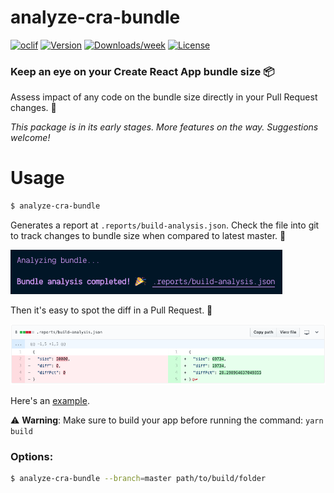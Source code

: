 analyze-cra-bundle
==================

[![oclif](https://img.shields.io/badge/cli-oclif-brightgreen.svg)](https://oclif.io)
[![Version](https://img.shields.io/npm/v/analyze-cra-bundle.svg)](https://npmjs.org/package/analyze-cra-bundle)
[![Downloads/week](https://img.shields.io/npm/dw/analyze-cra-bundle.svg)](https://npmjs.org/package/analyze-cra-bundle)
[![License](https://img.shields.io/npm/l/analyze-cra-bundle.svg)](https://github.com/petecorreia/analyze-cra-bundle/blob/master/package.json)


### Keep an eye on your Create React App bundle size 📦

Assess impact of any code on the bundle size directly in your Pull Request changes. 🔎

*This package is in its early stages. More features on the way. Suggestions welcome!*

# Usage

```bash
$ analyze-cra-bundle
```

Generates a report at `.reports/build-analysis.json`. Check the file into git to track changes to bundle size when compared to latest master. 🎉

<img width="435" src="media/screenshot-output.png" alt="Output screenshot">

Then it's easy to spot the diff in a Pull Request. 👀

<img width="700" src="media/screenshot-PR.png" alt="Pull Request screenshot">

Here's an [example](.reports/build-analysis.json).

⚠️ **Warning**: Make sure to build your app before running the command: `yarn build`

### Options:

```bash
$ analyze-cra-bundle --branch=master path/to/build/folder
```

